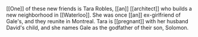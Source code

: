 [[One]] of these new friends is Tara Robles, [[an]] [[architect]] who builds a new neighborhood in [[Waterloo]]. She was once [[an]] ex-girlfriend of Gale's, and they reunite in Montreal. Tara is [[pregnant]] with her husband David's child, and she names Gale as the godfather of their son, Solomon.
